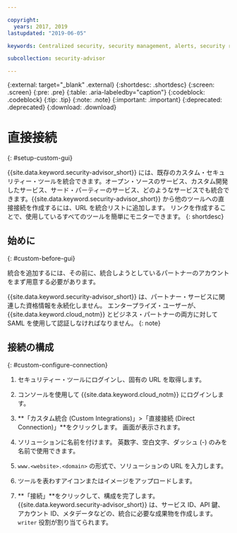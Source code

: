 ```yaml
---

copyright:
  years: 2017, 2019
lastupdated: "2019-06-05"

keywords: Centralized security, security management, alerts, security risk, insights, threat detection

subcollection: security-advisor

---
```


{:external: target="_blank" .external}
{:shortdesc: .shortdesc}
{:screen: .screen}
{:pre: .pre}
{:table: .aria-labeledby="caption"}
{:codeblock: .codeblock}
{:tip: .tip}
{:note: .note}
{:important: .important}
{:deprecated: .deprecated}
{:download: .download}


# 直接接続
{: #setup-custom-gui}

{{site.data.keyword.security-advisor_short}} には、既存のカスタム・セキュリティー・ツールを統合できます。オープン・ソースのサービス、カスタム開発したサービス、サード・パーティーのサービス、どのようなサービスでも統合できます。{{site.data.keyword.security-advisor_short}} から他のツールへの直接接続を作成するには、URL を統合リストに追加します。 リンクを作成することで、使用しているすべてのツールを簡単にモニターできます。
{: shortdesc}


## 始めに
{: #custom-before-gui}

統合を追加するには、その前に、統合しようとしているパートナーのアカウントをまず用意する必要があります。

{{site.data.keyword.security-advisor_short}} は、パートナー・サービスに関連した資格情報を永続化しません。 エンタープライズ・ユーザーが、{{site.data.keyword.cloud_notm}} とビジネス・パートナーの両方に対して SAML を使用して認証しなければなりません。
{: note}

## 接続の構成
{: #custom-configure-connection}

1. セキュリティー・ツールにログインし、固有の URL を取得します。

2. コンソールを使用して {{site.data.keyword.cloud_notm}} にログインします。

3. **「カスタム統合 (Custom Integrations)」>「直接接続 (Direct Connection)」**をクリックします。 画面が表示されます。

  1. ソリューションに名前を付けます。 英数字、空白文字、ダッシュ (-) のみを名前で使用できます。

  2. `www.<website>.<domain>` の形式で、ソリューションの URL を入力します。

  3. ツールを表わすアイコンまたはイメージをアップロードします。

  4. **「接続」**をクリックして、構成を完了します。 {{site.data.keyword.security-advisor_short}} は、サービス ID、API 鍵、アカウント ID、メタデータなどの、統合に必要な成果物を作成します。 `writer` 役割が割り当てられます。
